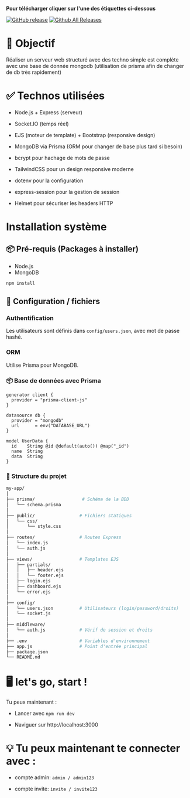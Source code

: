 **Pour télécharger cliquer sur l'une des étiquettes ci-dessous**

[![GitHub release](https://img.shields.io/github/v/release/Casimodo/rasp-ap.svg)](https://github.com/Casimodo/rasp-ap/releases)
[![Github All Releases](https://img.shields.io/github/downloads/Casimodo/rasp-ap/total.svg)](https://github.com/Casimodo/rasp-ap/releases)


# 🧩 Objectif

Réaliser un serveur web structuré avec des techno simple est complète avec une base de donnée mongodb (utilisation de prisma afin de changer de db très rapidement)

# ✅ Technos utilisées

- Node.js + Express (serveur)

- Socket.IO (temps réel)

- EJS (moteur de template) + Bootstrap (responsive design)

- MongoDB via Prisma (ORM pour changer de base plus tard si besoin)

- bcrypt pour hachage de mots de passe

- TailwindCSS pour un design responsive moderne

- dotenv pour la configuration

- express-session pour la gestion de session

- Helmet pour sécuriser les headers HTTP

# Installation système

## 📦 Pré-requis (Packages à installer)

- Node.js
- MongoDB

```bash
npm install
```

## 🔧 Configuration / fichiers

### Authentification
Les utilisateurs sont définis dans `config/users.json`, avec mot de passe hashé.

### ORM
Utilise Prisma pour MongoDB.

### 📦 Base de données avec Prisma
```
generator client {
  provider = "prisma-client-js"
}

datasource db {
  provider = "mongodb"
  url      = env("DATABASE_URL")
}

model UserData {
  id    String @id @default(auto()) @map("_id")
  name  String
  data  String
}

```

### 📂 Structure du projet
```bash
my-app/
│
├── prisma/                  # Schéma de la BDD
│   └── schema.prisma
│
├── public/                 # Fichiers statiques
│   └── css/
│       └── style.css
│
├── routes/                 # Routes Express
│   └── index.js
│   └── auth.js
│
├── views/                  # Templates EJS
│   ├── partials/
│   │   ├── header.ejs
│   │   └── footer.ejs
│   ├── login.ejs
│   ├── dashboard.ejs
│   └── error.ejs
│
├── config/
│   └── users.json          # Utilisateurs (login/password/droits)
│   └── socket.js
│
├── middleware/
│   └── auth.js             # Vérif de session et droits
│
├── .env                    # Variables d'environnement
├── app.js                  # Point d'entrée principal
├── package.json
└── README.md

```



# 🖥️ let's go, start !

Tu peux maintenant :

- Lancer avec ``npm run dev``

- Naviguer sur http://localhost:3000

# 💡 Tu peux maintenant te connecter avec :

- compte admin: ``admin / admin123``

- compte invite: ``invite / invite123``
